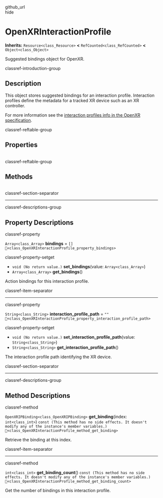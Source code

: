 github\_url  
hide

# OpenXRInteractionProfile

**Inherits:** `Resource<class_Resource>` **&lt;**
`RefCounted<class_RefCounted>` **&lt;** `Object<class_Object>`

Suggested bindings object for OpenXR.

classref-introduction-group

## Description

This object stores suggested bindings for an interaction profile.
Interaction profiles define the metadata for a tracked XR device such as
an XR controller.

For more information see the [interaction profiles info in the OpenXR
specification](https://www.khronos.org/registry/OpenXR/specs/1.0/html/xrspec.html#semantic-path-interaction-profiles).

classref-reftable-group

## Properties

<table>
<tbody>
<tr>
</tr>
<tr>
</tr>
</tbody>
</table>

classref-reftable-group

## Methods

<table>
<tbody>
<tr>
</tr>
<tr>
</tr>
</tbody>
</table>

classref-section-separator

------------------------------------------------------------------------

classref-descriptions-group

## Property Descriptions

classref-property

`Array<class_Array>` **bindings** = `[]`
`🔗<class_OpenXRInteractionProfile_property_bindings>`

classref-property-setget

-   `void (No return value.)` **set\_bindings**(value:
    `Array<class_Array>`)
-   `Array<class_Array>` **get\_bindings**()

Action bindings for this interaction profile.

classref-item-separator

------------------------------------------------------------------------

classref-property

`String<class_String>` **interaction\_profile\_path** = `""`
`🔗<class_OpenXRInteractionProfile_property_interaction_profile_path>`

classref-property-setget

-   `void (No return value.)` **set\_interaction\_profile\_path**(value:
    `String<class_String>`)
-   `String<class_String>` **get\_interaction\_profile\_path**()

The interaction profile path identifying the XR device.

classref-section-separator

------------------------------------------------------------------------

classref-descriptions-group

## Method Descriptions

classref-method

`OpenXRIPBinding<class_OpenXRIPBinding>` **get\_binding**(index:
`int<class_int>`)
`const (This method has no side effects. It doesn't modify any of the instance's member variables.)`
`🔗<class_OpenXRInteractionProfile_method_get_binding>`

Retrieve the binding at this index.

classref-item-separator

------------------------------------------------------------------------

classref-method

`int<class_int>` **get\_binding\_count**()
`const (This method has no side effects. It doesn't modify any of the instance's member variables.)`
`🔗<class_OpenXRInteractionProfile_method_get_binding_count>`

Get the number of bindings in this interaction profile.
